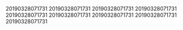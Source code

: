 20190328071731
20190328071731
20190328071731
20190328071731
20190328071731
20190328071731
20190328071731
20190328071731
20190328071731
